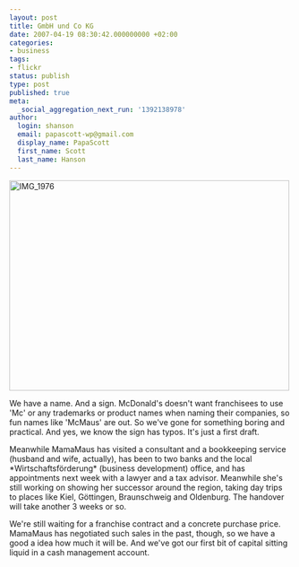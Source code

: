 ```yaml
---
layout: post
title: GmbH und Co KG
date: 2007-04-19 08:30:42.000000000 +02:00
categories:
- business
tags:
- flickr
status: publish
type: post
published: true
meta:
  _social_aggregation_next_run: '1392138978'
author:
  login: shanson
  email: papascott-wp@gmail.com
  display_name: PapaScott
  first_name: Scott
  last_name: Hanson
---
```

<p><a href="http://www.flickr.com/photos/papascott/464832198/" title="Photo Sharing"><img src="1.static.flickr.com/195/464832198_d1abe957bc.jpg" width="500" height="375" alt="IMG_1976" /></a></p>
<p>We have a name. And a sign. McDonald's doesn't want franchisees to use 'Mc' or any trademarks or product names when naming their companies, so fun names like 'McMaus' are out. So we've gone for something boring and practical. And yes, we know the sign has typos. It's just a first draft.</p>
<p>Meanwhile MamaMaus has visited a consultant and a bookkeeping service (husband and wife, actually), has been to two banks and the local *Wirtschaftsförderung* (business development) office, and has appointments next week with a lawyer and a tax advisor. Meanwhile she's still working on showing her successor around the region, taking day trips to places like Kiel, Göttingen, Braunschweig and Oldenburg. The handover will take another 3 weeks or so.</p>
<p>We're still waiting for a franchise contract and a concrete purchase price. MamaMaus has negotiated such sales in the past, though, so we have a good a idea how much it will be. And we've got our first bit of capital sitting liquid in a cash management account.</p>
